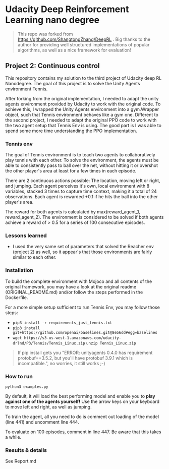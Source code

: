 # Udacity Deep Reinforcement Learning nano degree

> This repo was forked from https://github.com/ShangtongZhang/DeepRL . Big thanks to the author for providing well 
structured implementations of popular algorithms, as well as a nice framework for evaluation!

## Project 2: Continuous control

This repository contains my solution to the third project of Udacity deep RL Nanodegree. The goal of this project is
to solve the Unity Agents environment Tennis.

After forking from the original implementation, I needed to adapt the unity agents environment provided by Udacity to work with the original code.
To achieve this, I wrapped the Unity Agents environment into a gym.Wrapper object, such that Tennis environment behaves like a gym one.
Different to the second project, I needed to adapt the original PPO code to work with the two agent setup that Tennis Env is using. 
The good part is I was able to spend some more time understanding the PPO implementation.

### Tennis env
The goal of Tennis environment is to teach two agents to collaboratively play tennis with each other.
To solve the environment, the agents must be able to consistently pass to ball over the net, without hitting it or overshot 
the other player's area at least for a few times in each episode.

There are 2 continuous actions possible: The location, moving left or right, and jumping.
Each agent perceives it's own, local environment with 8 variables, stacked 3 times to capture time context, 
making it a total of 24 observations.
Each agent is rewarded +0.1 if he hits the ball into the other player's area.

The reward for both agents is calculated by max(reward_agent_1, reward_agent_2).
The environment is considered to be solved if both agents achieve a reward of > 0.5 for a series of 100 consecutive episodes.

### Lessons learned
* I used the very same set of parameters that solved the Reacher env (project 2) as well, so it appear's that those environments
are fairly similar to each other.


### Installation
To build the complete environment with Mojoco and all contents of the original framework, you may have a look at the 
original readme (ORIGINAL_README.md) and/or follow the steps performed in the Dockerfile.

For a more simple setup sufficient to run Tennis Env, you may follow those steps:

* `
pip3 install -r requirements_just_tennis.txt
`
* `
pip3 install git+https://github.com/openai/baselines.git@8e56dd#egg=baselines
`
* `
wget https://s3-us-west-1.amazonaws.com/udacity-drlnd/P3/Tennis/Tennis_Linux.zip
`
`
unzip Tennis_Linux.zip
`
> If pip install gets you "ERROR: unityagents 0.4.0 has requirement protobuf==3.5.2, but you'll have protobuf 3.9.1 which is incompatible.",
no worries, it still works ;-)

### How to run
`
python3 examples.py
`

By default, it will load the best performing model and enable you to **play against one of the agents yourself!**
Use the arrow keys on your keyboard to move left and right, as well as jumping.

To train the agent, all you need to do is comment out loading of the model (line 441) and uncomment line 444.

To evaluate on 100 episodes, comment in line 447. Be aware that this takes a while.

### Results & details
See Report.md